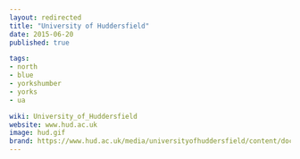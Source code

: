 ```yaml
---
layout: redirected
title: "University of Huddersfield"
date: 2015-06-20
published: true

tags:
- north
- blue
- yorkshumber
- yorks
- ua

wiki: University_of_Huddersfield
website: www.hud.ac.uk
image: hud.gif
brand: https://www.hud.ac.uk/media/universityofhuddersfield/content/documents/BM%20Brand%20Guidelines-1.pdf
---
```

